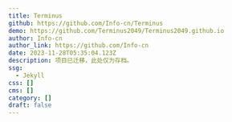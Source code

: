 ```yaml
---
title: Terminus
github: https://github.com/Info-cn/Terminus
demo: https://github.com/Terminus2049/Terminus2049.github.io
author: Info-cn
author_link: https://github.com/Info-cn
date: 2023-11-28T05:35:04.123Z
description: 项目已迁移，此处仅为存档。
ssg:
  - Jekyll
css: []
cms: []
category: []
draft: false
---
```

